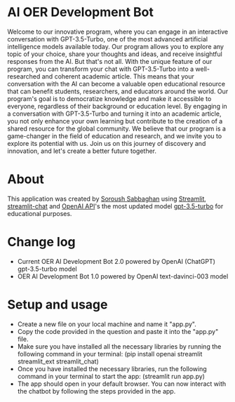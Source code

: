 # AI OER Development Bot

Welcome to our innovative program, where you can engage in an interactive conversation with GPT-3.5-Turbo, one of the most advanced artificial intelligence models available today. Our program allows you to explore any topic of your choice, share your thoughts and ideas, and receive insightful responses from the AI.
But that's not all. With the unique feature of our program, you can transform your chat with GPT-3.5-Turbo into a well-researched and coherent academic article. This means that your conversation with the AI can become a valuable open educational resource that can benefit students, researchers, and educators around the world.
Our program's goal is to democratize knowledge and make it accessible to everyone, regardless of their background or education level. By engaging in a conversation with GPT-3.5-Turbo and turning it into an academic article, you not only enhance your own learning but contribute to the creation of a shared resource for the global community.
We believe that our program is a game-changer in the field of education and research, and we invite you to explore its potential with us. Join us on this journey of discovery and innovation, and let's create a better future together.

# About
This application was created by [Soroush Sabbaghan](mailto:ssabbagh@ucalgary.ca) using [Streamlit](https://streamlit.io/), [streamlit-chat](https://pypi.org/project/streamlit-chat/) and [OpenAI API](https://openai.com/api/)'s 
the most updated model [gpt-3.5-turbo](https://platform.openai.com/docs/models/overview) for educational purposes. 

# Change log
- Current OER AI Development Bot 2.0 powered by OpenAI (ChatGPT) gpt-3.5-turbo model
- OER AI Development Bot 1.0 powered by OpenAI text-davinci-003 model

# Setup and usage
- Create a new file on your local machine and name it "app.py".
- Copy the code provided in the question and paste it into the "app.py" file.
- Make sure you have installed all the necessary libraries by running the following command in your terminal: (pip install openai streamlit streamlit_ext streamlit_chat)
- Once you have installed the necessary libraries, run the following command in your terminal to start the app: (streamlit run app.py)
- The app should open in your default browser. You can now interact with the chatbot by following the steps provided in the app.

